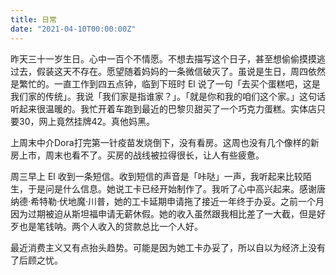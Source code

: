 ```yaml
---
title: 日常
date: "2021-04-10T00:00:00Z"
---
```


昨天三十一岁生日。心中一百个不情愿。不想去描写这个日子，甚至想偷偷摸摸逃过去，假装这天不存在。愿望随着妈妈的一条微信破灭了。虽说是生日，周四依然是繁忙的。一直工作到四五点钟，临到下班时 El 说了一句「去买个蛋糕吧，这是我们家的传统」。我说「我们家是指谁家？」。「就是你和我的咱们这个家。」这句话听起来很温暖的。我忙开着车跑到最近的巴黎贝甜买了一个巧克力蛋糕。实体店只要30，网上竟然挂牌42。真他妈黑。

上周末中介Dora打完第一针疫苗发烧倒下，没有看房。这周也没有几个像样的新房上市，周末也看不了。买房的战线被拉得很长，让人有些疲惫。

周三早上 El 收到一条短信。收到短信的声音是「咔哒」一声，我听起来比较陌生，于是问是什么信息。她说工卡已经开始制作了。我听了心中高兴起来。感谢唐纳德·希特勒·伏地魔·川普，她的工卡延期申请拖了接近一年终于办妥。之前一个月因为过期被迫从斯坦福申请无薪休假。她的收入虽然跟我相比差了一大截，但是好歹也是笔钱呐。两个人收入的贷款总比一个人好。

最近消费主义又有点抬头趋势。可能是因为她工卡办妥了，所以自以为经济上没有了后顾之忧。